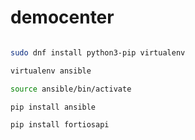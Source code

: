 # democenter

```bash

sudo dnf install python3-pip virtualenv

virtualenv ansible

source ansible/bin/activate

pip install ansible

pip install fortiosapi

```
